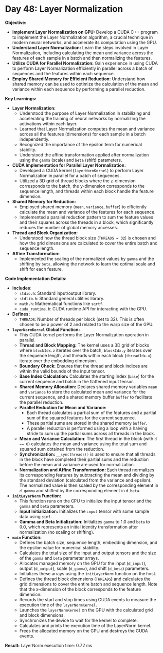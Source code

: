 # Day 48: Layer Normalization

**Objective:**
- **Implement Layer Normalization on GPU:** Develop a CUDA C++ program to implement the Layer Normalization algorithm, a crucial technique in modern neural networks, and accelerate its computation using the GPU.
- **Understand Layer Normalization:** Learn the steps involved in Layer Normalization, including calculating the mean and variance across the features of each sample in a batch and then normalizing the features.
- **Utilize CUDA for Parallel Normalization:** Gain experience in using CUDA to perform Layer Normalization efficiently in parallel across a batch of sequences and the features within each sequence.
- **Employ Shared Memory for Efficient Reduction:** Understand how shared memory can be used to optimize the calculation of the mean and variance within each sequence by performing a parallel reduction.

**Key Learnings:**
- **Layer Normalization:**
    - Understood the purpose of Layer Normalization in stabilizing and accelerating the training of neural networks by normalizing the activations within each layer.
    - Learned that Layer Normalization computes the mean and variance across all the features (dimensions) for each sample in a batch independently.
    - Recognized the importance of the epsilon term for numerical stability.
    - Understood the affine transformation applied after normalization using the `gamma` (scale) and `beta` (shift) parameters.
- **CUDA Implementation for Parallel Layer Normalization:**
    - Developed a CUDA kernel (`layerNormKernel`) to perform Layer Normalization in parallel for a batch of sequences.
    - Utilized a 3D grid of thread blocks where the z-dimension corresponds to the batch, the y-dimension corresponds to the sequence length, and threads within each block handle the feature dimension.
- **Shared Memory for Reduction:**
    - Employed shared memory (`mean`, `variance`, `buffer`) to efficiently calculate the mean and variance of the features for each sequence.
    - Implemented a parallel reduction pattern to sum the feature values and their squares across the threads in a block, which significantly reduces the number of global memory accesses.
- **Thread and Block Organization:**
    - Understood how the thread block size (`THREADS = 32`) is chosen and how the grid dimensions are calculated to cover the entire batch and sequence length.
- **Affine Transformation:**
    - Implemented the scaling of the normalized values by `gamma` and the shifting by `beta`, allowing the network to learn the optimal scale and shift for each feature.

**Code Implementation Details:**

- **Includes:**
    - `stdio.h`: Standard input/output library.
    - `stdlib.h`: Standard general utilities library.
    - `math.h`: Mathematical functions like `sqrtf`.
    - `cuda_runtime.h`: CUDA runtime API for interacting with the GPU.
- **Defines:**
    - `THREADS`: Number of threads per block (set to 32). This is often chosen to be a power of 2 and related to the warp size of the GPU.
- **`layerNormKernel` Global Function:**
    - This CUDA kernel performs the Layer Normalization operation in parallel.
    - **Thread and Block Mapping:** The kernel uses a 3D grid of blocks where `blockIdx.z` iterates over the batch, `blockIdx.y` iterates over the sequence length, and threads within each block (`threadIdx.x`) iterate over the embedding dimension.
    - **Boundary Check:** Ensures that the thread and block indices are within the valid bounds of the input tensor.
    - **Base Index Calculation:** Calculates the starting index (`base`) for the current sequence and batch in the flattened input tensor.
    - **Shared Memory Allocation:** Declares shared memory variables `mean` and `variance` to store the calculated mean and variance for the current sequence, and a shared memory buffer `buffer` to facilitate the parallel reduction.
    - **Parallel Reduction for Mean and Variance:**
        - Each thread calculates a partial sum of the features and a partial sum of the squared features for the current sequence.
        - These partial sums are stored in the shared memory `buffer`.
        - A parallel reduction is performed using a loop with a halving stride to sum up the partial sums across all threads in the block.
    - **Mean and Variance Calculation:** The first thread in the block (with `d == 0`) calculates the mean and variance using the total sum and squared sum obtained from the reduction.
    - **Synchronization:** `__syncthreads()` is used to ensure that all threads in the block have completed their partial sums and the reduction before the mean and variance are used for normalization.
    - **Normalization and Affine Transformation:** Each thread normalizes its corresponding features by subtracting the mean and dividing by the standard deviation (calculated from the variance and epsilon). The normalized value is then scaled by the corresponding element in `d_gamma` and shifted by the corresponding element in `d_beta`.
- **`initLayerNorm` Function:**
    - This function runs on the CPU to initialize the input tensor and the `gamma` and `beta` parameters.
    - **Input Initialization:** Initializes the `input` tensor with some sample data using `sinf`.
    - **Gamma and Beta Initialization:** Initializes `gamma` to 1.0 and `beta` to 0.0, which represents an initial identity transformation after normalization (no scaling or shifting).
- **`main` Function:**
    - Defines the batch size, sequence length, embedding dimension, and the epsilon value for numerical stability.
    - Calculates the total size of the input and output tensors and the size of the `gamma` and `beta` parameter arrays.
    - Allocates managed memory on the GPU for the input (`d_input`), output (`d_output`), scale (`d_gamma`), and shift (`d_beta`) parameters.
    - Initializes these arrays using the `initLayerNorm` function on the host.
    - Defines the thread block dimensions (`THREADS`) and calculates the grid dimensions to cover the entire batch and sequence length. Note that the x-dimension of the block corresponds to the feature dimension.
    - Records the start and stop times using CUDA events to measure the execution time of the `layerNormKernel`.
    - Launches the `layerNormKernel` on the GPU with the calculated grid and block dimensions.
    - Synchronizes the device to wait for the kernel to complete.
    - Calculates and prints the execution time of the LayerNorm kernel.
    - Frees the allocated memory on the GPU and destroys the CUDA events.

**Result:**
LayerNorm execution time: 0.72 ms